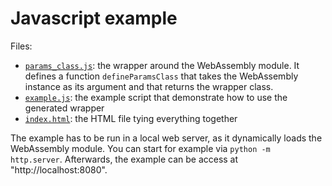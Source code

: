 # Javascript example

Files:

- [`params_class.js`](params_class.js): the wrapper around the WebAssembly module. It defines a
  function `defineParamsClass` that takes the WebAssembly instance as its
  argument and that returns the wrapper class. 
- [`example.js`](example.js): the example script that demonstrate how to use the
  generated wrapper
- [`index.html`](index.html): the HTML file tying everything together

The example has to be run in a local web server, as it dynamically loads the
WebAssembly module. You can  start for example via `python -m http.server`.
Afterwards, the example can be access at "http://localhost:8080". 
